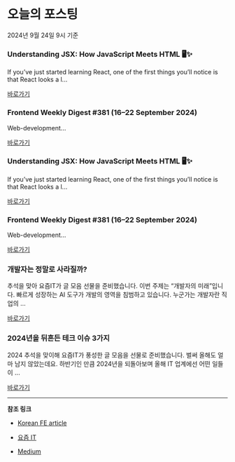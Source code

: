 # 오늘의 포스팅 
2024년 9월 24일 9시 기준 

### Understanding JSX: How JavaScript Meets HTML 🖥️✨ 

 If you’ve just started learning React, one of the first things you’ll notice is that React looks a l... 

 [바로가기](https://medium.com/m/signin?actionUrl=https%3A%2F%2Fmedium.com%2F_%2Fbookmark%2Fp%2F2cb637dff664&operation=register&redirect=https%3A%2F%2Fmedium.com%2F%40saurabhraut3102%2Funderstanding-jsx-how-javascript-meets-html-%25EF%25B8%258F-2cb637dff664&source=------nextjs---0-84----------nextjs------bookmark_preview----73ed8f3b_3030_445d_b52c_b6f35048671d-------) 

### Frontend Weekly Digest #381 (16–22 September 2024) 

 Web-development... 

 [바로가기](https://medium.com/m/signin?actionUrl=https%3A%2F%2Fmedium.com%2F_%2Fbookmark%2Fp%2F51af154379ba&operation=register&redirect=https%3A%2F%2Ffrontender-ua.medium.com%2Ffrontend-weekly-digest-381-16-22-september-2024-51af154379ba&source=------front_end_development---0-84----------front_end_development------bookmark_preview----05e1b906_aae6_4e3c_9e4a_7ccaa9071abb-------) 

### Understanding JSX: How JavaScript Meets HTML 🖥️✨ 

 If you’ve just started learning React, one of the first things you’ll notice is that React looks a l... 

 [바로가기](https://medium.com/m/signin?actionUrl=https%3A%2F%2Fmedium.com%2F_%2Fbookmark%2Fp%2F2cb637dff664&operation=register&redirect=https%3A%2F%2Fmedium.com%2F%40saurabhraut3102%2Funderstanding-jsx-how-javascript-meets-html-%25EF%25B8%258F-2cb637dff664&source=------react---0-84----------react------bookmark_preview----152d82a4_d669_4066_bbf2_31be590a8023-------) 

### Frontend Weekly Digest #381 (16–22 September 2024) 

 Web-development... 

 [바로가기](https://medium.com/m/signin?actionUrl=https%3A%2F%2Fmedium.com%2F_%2Fbookmark%2Fp%2F51af154379ba&operation=register&redirect=https%3A%2F%2Ffrontender-ua.medium.com%2Ffrontend-weekly-digest-381-16-22-september-2024-51af154379ba&source=------javascript---0-84----------javascript------bookmark_preview----9fdcde4b_e01c_483d_89a3_0b7a640447d4-------) 

### 개발자는 정말로 사라질까? 

 추석을 맞아 요즘IT가 글 모음 선물을 준비했습니다. 이번 주제는 “개발자의 미래”입니다. 빠르게 성장하는 AI 도구가 개발의 영역을 침범하고 있습니다. 누군가는 개발자란 직업의 ... 

 [바로가기](https://yozm.wishket.com/magazine/detail/2765/) 

### 2024년을 뒤흔든 테크 이슈 3가지 

 2024 추석을 맞이해 요즘IT가 풍성한 글 모음을 선물로 준비했습니다. 벌써 올해도 얼마 남지 않았는데요. 하반기인 만큼 2024년을 되돌아보며 올해 IT 업계에선 어떤 일들이 ... 

 [바로가기](https://yozm.wishket.com/magazine/detail/2763/) 

---

**참조 링크**

- [Korean FE article](https://kofearticle.substack.com) 

- [요즘 IT](https://yozm.wishket.com/magazine) 

- [Medium](https://medium.com) 

